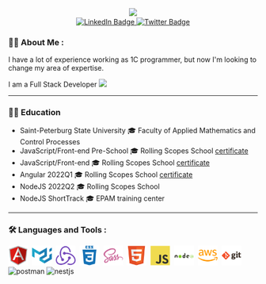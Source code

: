<div id="header" align="center">
  <img src="https://media.giphy.com/media/M9gbBd9nbDrOTu1Mqx/giphy.gif" width="100"/>
</div>
<div id="badges" align="center">
  <a href="https://www.linkedin.com/in/anna-rybakova-05bb60217/" target="blank">
    <img src="https://img.shields.io/badge/LinkedIn-blue?style=for-the-badge&logo=linkedin&logoColor=white" alt="LinkedIn Badge"/>
  </a>
  <a href="https://t.me/AnnaFavor" target="blank">
    <img src="https://img.shields.io/badge/Telegram-blue?style=for-the-badge&logo=telegram&logoColor=white" alt="Twitter Badge"/>
  </a>
</div>

### :woman_technologist: About Me :
I have a lot of experience working as 1C programmer,
but now I'm looking to change my area of expertise.

I am a Full Stack Developer <img src="https://media.giphy.com/media/WUlplcMpOCEmTGBtBW/giphy.gif" width="30">

---
### :woman_student: Education

<ul>
  <li>
    Saint-Peterburg State University 🎓 Faculty of Applied Mathematics and Control Processes
  </li>
  <li>
    JavaScript/Front-end Pre-School 🎓 Rolling Scopes School
    <a href="https://app.rs.school/certificate/0iwwv7ra" target="blank">
      certificate
    </a>
  </li>
  <li>
    JavaScript/Front-end 🎓 Rolling Scopes School
    <a href="https://app.rs.school/certificate/mvb2zrm9" target="blank">
      certificate
    </a>
  </li>
  <li>
    Angular 2022Q1 🎓 Rolling Scopes School
    <a href="https://app.rs.school/certificate/qjv2mlai" target="blank">
      certificate
    </a>
  </li>
  <li>
    NodeJS 2022Q2 🎓 Rolling Scopes School
  </li>
  <li>NodeJS ShortTrack 🎓 EPAM training center
  </li>
</ul>

---
### :hammer_and_wrench: Languages and Tools :
<div>
  <img src="https://github.com/devicons/devicon/blob/master/icons/angularjs/angularjs-original.svg" title="angular" alt="angular" width="40" height="40"/>&nbsp;
  <img src="https://github.com/devicons/devicon/blob/master/icons/materialui/materialui-original.svg" title="Material UI" alt="Material UI" width="40" height="40"/>&nbsp;
  <img src="https://github.com/devicons/devicon/blob/master/icons/redux/redux-original.svg" title="Redux" alt="Redux " width="40" height="40"/>&nbsp;
  <img src="https://github.com/devicons/devicon/blob/master/icons/css3/css3-plain-wordmark.svg"  title="CSS3" alt="CSS" width="40" height="40"/>&nbsp;
  <img src="https://github.com/devicons/devicon/blob/master/icons/sass/sass-original.svg"  title="CASS" alt="CASS" width="40" height="40"/>&nbsp;
  <img src="https://github.com/devicons/devicon/blob/master/icons/html5/html5-original.svg" title="HTML5" alt="HTML" width="40" height="40"/>&nbsp;
  <img src="https://github.com/devicons/devicon/blob/master/icons/javascript/javascript-original.svg" title="JavaScript" alt="JavaScript" width="40" height="40"/>&nbsp;
  <img src="https://github.com/devicons/devicon/blob/master/icons/nodejs/nodejs-original-wordmark.svg" title="NodeJS" alt="NodeJS" width="40" height="40"/>&nbsp;
  <img src="https://github.com/devicons/devicon/blob/master/icons/amazonwebservices/amazonwebservices-plain-wordmark.svg" title="AWS" alt="AWS" width="40" height="40"/>&nbsp;
  <img src="https://github.com/devicons/devicon/blob/master/icons/git/git-original-wordmark.svg" title="Git" alt="Git" width="40" height="40"/>
  <img src="https://seeklogo.com/images/P/postman-logo-0087CA0D15-seeklogo.com.png" title="postman" alt="postman" width="40" height="40"/>
  <img src="https://www.vectorlogo.zone/logos/nestjs/nestjs-icon.svg" title="nestjs" alt="nestjs" width="40" height="40"/>
  
</div>

<!--### Hi there 👋

https://proglib.io/p/kak-kreativno-oformit-profil-na-github-chtoby-on-privlekal-vnimanie-2022-03-17


**anna-left/anna-left** is a ✨ _special_ ✨ repository because its `README.md` (this file) appears on your GitHub profile.

Here are some ideas to get you started:

- 🔭 I’m currently working on ...
- 🌱 I’m currently learning ...
- 👯 I’m looking to collaborate on ...
- 🤔 I’m looking for help with ...
- 💬 Ask me about ...
- 📫 How to reach me: ...
- 😄 Pronouns: ...
- ⚡ Fun fact: ...
-->
